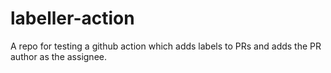 # labeller-action

A repo for testing a github action which adds labels to PRs and adds the PR author as the assignee.
